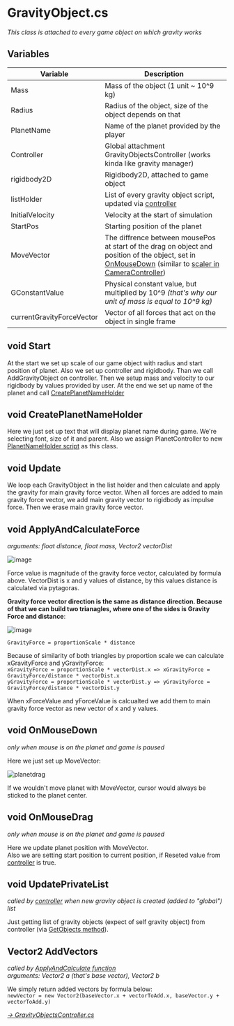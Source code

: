 # GravityObject.cs

*This class is attached to every game object on which gravity works*

## Variables

| Variable | Description |
| --- | ----------- |
| Mass | Mass of the object (1 unit ~ 10^9 kg) |
| Radius | Radius of the object, size of the object depends on that |
| PlanetName | Name of the planet provided by the player |
| Controller | Global attachment GravityObjectsController (works kinda like gravity manager) |
| rigidbody2D | Rigidbody2D, attached to game object |
| listHolder | List of every gravity object script, updated via [controller](https://github.com/mmarusiak/Universe-Simulator/blob/main/Code%20Documentation/Gravity%20Controllers/01.%20GravityObject.cs.md#void-updateprivatelist) |
| InitialVelocity | Velocity at the start of simulation |
| StartPos | Starting position of the planet |
| MoveVector | The diffrence between mousePos at start of the drag on object and position of the object, set in [OnMouseDown](./01.%20GravityObject.cs.md#void-onmousedown) (similar to [scaler in CameraController](../Input%20Controllers/01.%20CameraController.cs.md)) |
| GConstantValue | Physical constant value, but multiplied by 10^9 *(that's why our unit of mass is equal to 10^9 kg)* |
| currentGravityForceVector | Vector of all forces that act on the object in single frame |

## void Start

At the start we set up scale of our game object with radius and start position of planet. Also we set up controller and rigidbody. Than we call AddGravityObject on controller. Then we setup mass and velocity to our rigidbody by values provided by user. At the end we set up name of the planet and call [CreatePlanetNameHolder](./01.%20GravityObject.cs.md#void-createplanetnameholder)

## void CreatePlanetNameHolder

Here we just set up text that will display planet name during game. We're selecting font, size of it and parent.
Also we assign PlanetController to new [PlanetNameHolder script](../UI%20Controllers/03.%20PlanetNameHolder.cs.md) as this class.

## void Update

We loop each GravityObject in the list holder and then calculate and apply the gravity for main gravity force vector.
When all forces are added to main gravity force vector, we add main gravity vector to rigidbody as impulse force. Then we erase main gravity force vector.

## void ApplyAndCalculateForce

*arguments: float distance, float mass, Vector2 vectorDist*

![image](https://user-images.githubusercontent.com/20907620/208295006-93237df9-627f-4a33-af25-4e572104affc.png)

Force value is magnitude of the gravity force vector, calculated by formula above. VectorDist is x and y values of distance, by this values distance is calculated via pytagoras.

**Gravity force vector direction is the same as distance direction.
Because of that we can build two trianagles, where one of the sides is Gravity Force and distance**:

![image](https://user-images.githubusercontent.com/20907620/208296631-b8c1afff-ff0d-4d74-a00f-c121fcaf366e.png)

``GravityForce = proportionScale * distance``

Because of similarity of both triangles by proportion scale we can calculate xGravityForce and yGravityForce:  
``xGravityForce = proportionScale * vectorDist.x => xGravityForce = GravityForce/distance * vectorDist.x``  
``yGravityForce = proportionScale * vectorDist.y => yGravityForce = GravityForce/distance * vectorDist.y``

When xForceValue and yForceValue is calcualted we add them to main gravity force vector as new vector of x and y values.

## void OnMouseDown

*only when mouse is on the planet and game is paused*

Here we just set up MoveVector:

![planetdrag](https://user-images.githubusercontent.com/20907620/209472723-1429568c-e441-4a2c-81e8-c3719f7d2a3d.png)

If we wouldn't move planet with MoveVector, cursor would always be sticked to the planet center.

## void OnMouseDrag

*only when mouse is on the planet and game is paused*

Here we update planet position with MoveVector.  
Also we are setting start position to current position, if Reseted value from [controller](./02.%20GravityObjectsController.cs.md) is true.

## void UpdatePrivateList

*called by [controller](https://github.com/mmarusiak/Universe-Simulator/blob/main/Code%20Documentation/Gravity%20Controllers/02.%20GravityObjectsController.cs.md#void-addgravityobject) when new gravity object is created (added to "global") list*

Just getting list of gravity objects (expect of self gravity object) from controller (via [GetObjects method](https://github.com/mmarusiak/Universe-Simulator/blob/main/Code%20Documentation/Gravity%20Controllers/02.%20GravityObjectsController.cs.md#void-getobjects)).

## Vector2 AddVectors

*called by [ApplyAndCalculate function](https://github.com/mmarusiak/Universe-Simulator/blob/main/Code%20Documentation/Gravity%20Controllers/01.%20GravityObject.cs.md#void-applyandcalculateforce)*  
*arguments: Vector2 a (that's base vector), Vector2 b*

We simply return added vectors by formula below:  
``newVector = new Vector2(baseVector.x + vectorToAdd.x, baseVector.y + vectorToAdd.y)``

[*-> GravityObjectsController.cs*](./02.%20GravityObjectsController.cs.md)

